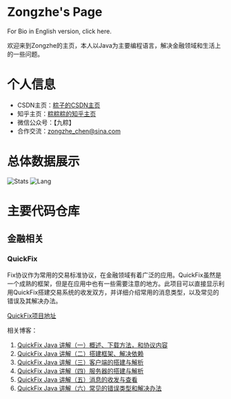 # Zongzhe's Page #

For Bio in English version, click here.

欢迎来到Zongzhe的主页，本人以Java为主要编程语言，解决金融领域和生活上的一些问题。

# 个人信息 #
- CSDN主页：[粽子的CSDN主页](https://blog.csdn.net/zongziczz)
- 知乎主页：[粽粽粽的知乎主页](https://www.zhihu.com/people/ZongZiJun)
- 微信公众号：【九粽】
- 合作交流：[zongzhe_chen@sina.com](mailto:zongzhe_chen@sina.com)

# 总体数据展示 #

![Stats](https://github-readme-stats.vercel.app/api?username=zongzhec)
![Lang](https://github-readme-stats.vercel.app/api/top-langs/?username=zongzhec&hide=ipynb,html&layout=compact)

# 主要代码仓库 #

## 金融相关 ##

### QuickFix ###

Fix协议作为常用的交易标准协议，在金融领域有着广泛的应用。QuickFix虽然是一个成熟的框架，但是在应用中也有一些需要注意的地方。此项目可以直接显示利用QuickFix搭建交易系统的收发双方，并详细介绍常用的消息类型，以及常见的错误及其解决办法。

[QuickFix项目地址](https://github.com/zongzhec/QuickFixPractise)

相关博客：

1. [QuickFix Java 讲解（一）概述、下载方法，和协议内容](https://blog.csdn.net/zongziczz/article/details/108565222)
2. [QuickFix Java 讲解（二）搭建框架、解决依赖](https://blog.csdn.net/zongziczz/article/details/108589057)
3. [QuickFix Java 讲解（三）客户端的搭建与解析](https://blog.csdn.net/zongziczz/article/details/108652566)
4. [QuickFix Java 讲解（四）服务器的搭建与解析](https://blog.csdn.net/zongziczz/article/details/108681479)
5. [QuickFix Java 讲解（五）消息的收发与查看](https://blog.csdn.net/zongziczz/article/details/109512516)
6. [QuickFix Java 讲解（六）常见的错误类型和解决办法](https://blog.csdn.net/zongziczz/article/details/109674905)



